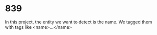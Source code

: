 # 839
In this project, the entity we want to detect is the name.
We tagged them with  tags like \<name>...\</name>

